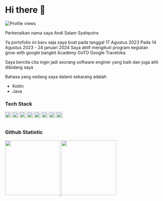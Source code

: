 # Hi there 👋

![Profile views](https://komarev.com/ghpvc/?username=Lamz16y&color=brightgreen)

<!--
**Lamz16/Lamz16** is a ✨ _special_ ✨ repository because its `README.md` (this file) appears on your GitHub profile.

Here are some ideas to get you started:

- 🔭 I’m currently working on ...
- 🌱 I’m currently learning ...
- 👯 I’m looking to collaborate on ...
- 🤔 I’m looking for help with ...
- 💬 Ask me about ...
- 📫 How to reach me: ...
- 😄 Pronouns: ...
- ⚡ Fun fact: ...
-->

  Perkenalkan nama saya Andi Salam Syahputra

  Ya portofolio ini baru saja saya buat pada tanggal 17 Agustus 2023
  Pada 14 Agustus 2023 - 24 januari 2024 Saya aktif mengikuti program kegiatan grow with google bangkit Academy GoTO Google Traveloka 

  Saya bercita cita ingin jadi seorang software enginer yang baik dan juga ahli dibidang saya

  Bahasa yang sedang saya dalami sekarang adalah 
   * Kotlin
   * Java


### Tech Stack
<a href="#"><img align="left" alt="JavaScript" title="JavaScript" width="21px" src="https://upload.wikimedia.org/wikipedia/commons/9/99/Unofficial_JavaScript_logo_2.svg" /></a>
<a href="https://nodejs.org/"><img align="left" alt="NodeJS" title="NodeJS" width="21px" src="https://seeklogo.com/images/N/nodejs-logo-FBE122E377-seeklogo.com.png" /></a>
<a href="https://reactjs.org/"><img align="left" alt="React" title="React" width="21px" src="https://cdn.worldvectorlogo.com/logos/react-2.svg" /></a>
<a href="https://hapi.dev/"><img align="left" alt="Hapi" title="Hapi (NodeJS HTTP Framework)" width="21px" src="https://avatars.githubusercontent.com/u/3774533?s=200&v=4" /></a>
<a href="https://nextjs.org/"><img align="left" alt="Next" title="Next (React SSR Framework)" width="21px" src="https://iconape.com/wp-content/files/gm/82643/svg/next-js.svg" /></a>
<a href="https://kotlinlang.org/"><img align="left" alt="Kotlin" title="Kotlin" width="21px" src="https://upload.wikimedia.org/wikipedia/commons/7/74/Kotlin_Icon.png" /></a>
<a href="https://dart.dev/"><img align="left" alt="Dart" title="Dart" width="21px" src="https://dart.dev/assets/shared/dart/icon/64.png" /></a>
<a href="https://flutter.dev/"><img align="left" alt="Flutter" title="Flutter" width="21px" src="https://cdn.worldvectorlogo.com/logos/flutter-logo.svg" /></a>
  <br>
  <br>
  
### Github Statistic
<p align="left">
<a href="https://github.com/Lamz16">
  <img height="180em" src="https://github-readme-stats-eight-theta.vercel.app/api?username=lamz16&show_icons=true&theme=algolia&include_all_commits=true&count_private=true"/>
  <img height="180em" src="https://github-readme-stats-eight-theta.vercel.app/api/top-langs/?username=lamz16&layout=compact&langs_count=8&theme=algolia"/>
</a>
</p>
